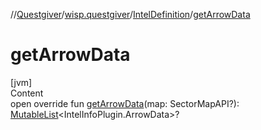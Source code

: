 //[Questgiver](../../index.md)/[wisp.questgiver](../index.md)/[IntelDefinition](index.md)/[getArrowData](get-arrow-data.md)



# getArrowData  
[jvm]  
Content  
open override fun [getArrowData](get-arrow-data.md)(map: SectorMapAPI?): [MutableList](https://kotlinlang.org/api/latest/jvm/stdlib/kotlin.collections/-mutable-list/index.html)<IntelInfoPlugin.ArrowData>?  



